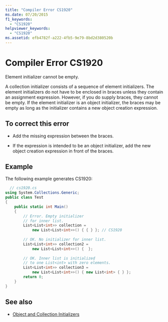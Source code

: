 ```yaml
---
title: "Compiler Error CS1920"
ms.date: 07/20/2015
f1_keywords: 
  - "CS1920"
helpviewer_keywords: 
  - "CS1920"
ms.assetid: efb4782f-a222-4fb5-9e79-8bd2d380520b
---
```

# Compiler Error CS1920
Element initializer cannot be empty.  
  
 A collection initializer consists of a sequence of element initializers. The element initializers do not have to be enclosed in braces unless they contain an assignment expression. However, if you do supply braces, they cannot be empty. If the element initializer is an object initializer, the braces may be empty as long as the initializer contains a new object creation expression.  
  
## To correct this error  
  
- Add the missing expression between the braces.  
  
- If the expression is intended to be an object initializer, add the new object creation expression in front of the braces.  
  
## Example  
 The following example generates CS1920:  
  
```csharp  
  // cs1920.cs  
using System.Collections.Generic;  
public class Test  
{  
    public static int Main()  
    {  
        // Error. Empty initializer   
        // for inner list.  
        List<List<int>> collection =  
            new List<List<int>>() { { } }; // CS1920  
  
        // OK. No initializer for inner list.  
        List<List<int>> collection2 =  
            new List<List<int>>() {  };  
  
        // OK. Inner list is initialized   
        // to one List<int> with zero elements.  
        List<List<int>> collection3 =  
            new List<List<int>>() { new List<int> { } };  
        return 0;  
    }  
}  
```  
  
## See also

- [Object and Collection Initializers](../programming-guide/classes-and-structs/object-and-collection-initializers.md)
